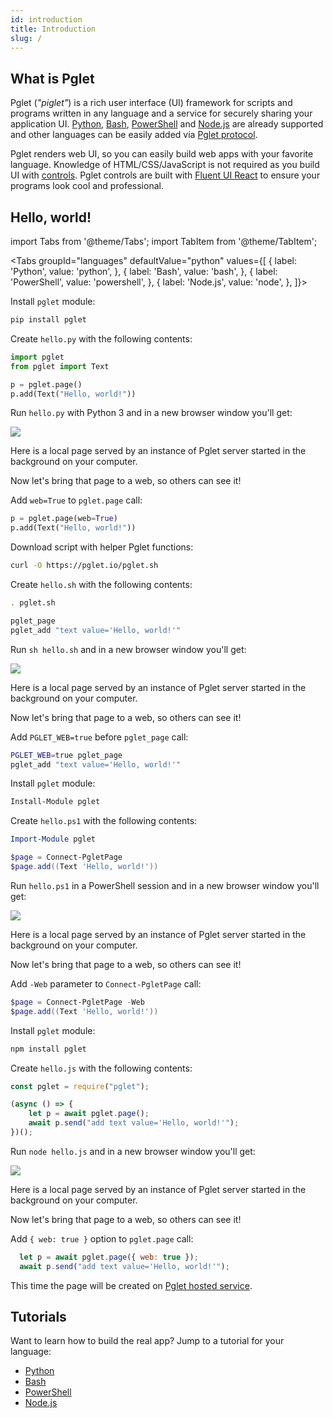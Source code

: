 ```yaml
---
id: introduction
title: Introduction
slug: /
---
```


## What is Pglet

Pglet (*"piglet"*) is a rich user interface (UI) framework for scripts and programs written in any language and a service for securely sharing your application UI. [Python](/docs/tutorials/python), [Bash](/docs/tutorials/bash), [PowerShell](/docs/tutorials/powershell) and [Node.js](/docs/tutorials/node) are already supported and other languages can be easily added via [Pglet protocol](/docs/reference/protocol).

Pglet renders web UI, so you can easily build web apps with your favorite language. Knowledge of HTML/CSS/JavaScript is not required as you build UI with [controls](/docs/controls). Pglet controls are built with [Fluent UI React](https://developer.microsoft.com/en-us/fluentui#/controls/web) to ensure your programs look cool and professional.

## Hello, world!

import Tabs from '@theme/Tabs';
import TabItem from '@theme/TabItem';

<Tabs groupId="languages" defaultValue="python" values={[
  { label: 'Python', value: 'python', },
  { label: 'Bash', value: 'bash', },
  { label: 'PowerShell', value: 'powershell', },
  { label: 'Node.js', value: 'node', },
]}>

<TabItem value="python">

Install `pglet` module:

```bash
pip install pglet
```

Create `hello.py` with the following contents:

```python title="hello.py"
import pglet
from pglet import Text

p = pglet.page()
p.add(Text("Hello, world!"))
```

Run `hello.py` with Python 3 and in a new browser window you'll get:

<div style={{textAlign: 'center'}}><img src="/img/docs/quickstart-hello-world.png" /></div>

Here is a local page served by an instance of Pglet server started in the background on your computer.

Now let's bring that page to a web, so others can see it!

Add `web=True` to `pglet.page` call:

```python {1}
p = pglet.page(web=True)
p.add(Text("Hello, world!"))
```

</TabItem>

<TabItem value="bash">

Download script with helper Pglet functions:

```bash
curl -O https://pglet.io/pglet.sh
```

Create `hello.sh` with the following contents:

```bash title="hello.sh"
. pglet.sh

pglet_page
pglet_add "text value='Hello, world!'"
```

Run `sh hello.sh` and in a new browser window you'll get:

<div style={{textAlign: 'center'}}><img src="/img/docs/quickstart-hello-world.png" /></div>

Here is a local page served by an instance of Pglet server started in the background on your computer.

Now let's bring that page to a web, so others can see it!

Add `PGLET_WEB=true` before `pglet_page` call:

```bash {1}
PGLET_WEB=true pglet_page
pglet_add "text value='Hello, world!'"
```

</TabItem>

<TabItem value="powershell">

Install `pglet` module:

```powershell
Install-Module pglet
```

Create `hello.ps1` with the following contents:

```powershell title="hello.ps1"
Import-Module pglet

$page = Connect-PgletPage
$page.add((Text 'Hello, world!'))
```

Run `hello.ps1` in a PowerShell session and in a new browser window you'll get:

<div style={{textAlign: 'center'}}><img src="/img/docs/quickstart-hello-world.png" /></div>

Here is a local page served by an instance of Pglet server started in the background on your computer.

Now let's bring that page to a web, so others can see it!

Add `-Web` parameter to `Connect-PgletPage` call:

```powershell {1}
$page = Connect-PgletPage -Web
$page.add((Text 'Hello, world!'))
```

</TabItem>

<TabItem value="node">

Install `pglet` module:

```bash
npm install pglet
```

Create `hello.js` with the following contents:

```javascript title="hello.js"
const pglet = require("pglet");

(async () => {
    let p = await pglet.page();
    await p.send("add text value='Hello, world!'");
})();
```

Run `node hello.js` and in a new browser window you'll get:

<div style={{textAlign: 'center'}}><img src="/img/docs/quickstart-hello-world.png" /></div>

Here is a local page served by an instance of Pglet server started in the background on your computer.

Now let's bring that page to a web, so others can see it!

Add `{ web: true }` option to `pglet.page` call:

```javascript {1}
  let p = await pglet.page({ web: true });
  await p.send("add text value='Hello, world!'");
```

</TabItem>

</Tabs>

This time the page will be created on [Pglet hosted service](/docs/pglet-service).

## Tutorials

Want to learn how to build the real app? Jump to a tutorial for your language:

* [Python](/docs/tutorials/python)
* [Bash](/docs/tutorials/bash)
* [PowerShell](/docs/tutorials/powershell)
* [Node.js](/docs/tutorials/node)
